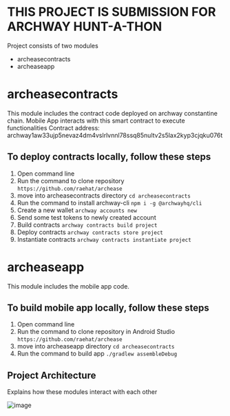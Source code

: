 # THIS PROJECT IS SUBMISSION FOR ARCHWAY HUNT-A-THON 

Project consists of two modules
- archeasecontracts
- archeaseapp

# archeasecontracts
This module includes the contract code deployed on archway constantine chain. Mobile App interacts with this smart contract
to execute functionalities
Contract address: archway1aw33ujp5nevaz4dm4vslrlvnnl78ssq85nultv2s5lax2kyp3cjqku076t

## To deploy contracts locally, follow these steps

1) Open command line
2) Run the command to clone repository
   ```https://github.com/raehat/archease```
3) move into archeasecontracts directory
   ```cd archeasecontracts```
4) Run the command to install archway-cli
   ```npm i -g @archwayhq/cli```
5) Create a new wallet
   ```archway accounts new```
6) Send some test tokens to newly created account
7) Build contracts
   ```archway contracts build project```
8) Deploy contracts
   ```archway contracts store project```
9) Instantiate contracts
    ```archway contracts instantiate project```

# archeaseapp 
This module includes the mobile app code. 

## To build mobile app locally, follow these steps

1) Open command line
2) Run the command to clone repository in Android Studio
   ```https://github.com/raehat/archease```
3) move into archeaseapp directory
   ```cd archeasecontracts```
4) Run the command to build app
   ```./gradlew assembleDebug```

## Project Architecture
Explains how these modules interact with each other

![image](https://github.com/raehat/archease/assets/77321971/9f2e48c0-9ed7-403c-af3e-b55e3267584f)

